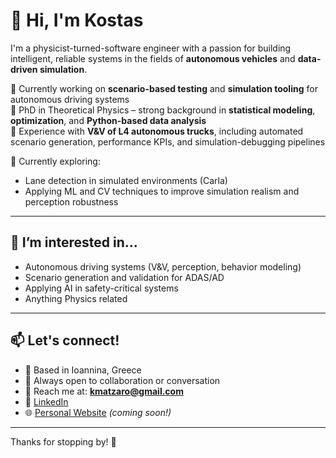 # 👋 Hi, I'm Kostas

I'm a physicist-turned-software engineer with a passion for building intelligent, reliable systems in the fields of **autonomous vehicles** and **data-driven simulation**.

🔧 Currently working on **scenario-based testing** and **simulation tooling** for autonomous driving systems  
🧠 PhD in Theoretical Physics – strong background in **statistical modeling**, **optimization**, and **Python-based data analysis**  
🚗 Experience with **V&V of L4 autonomous trucks**, including automated scenario generation, performance KPIs, and simulation-debugging pipelines

👀 Currently exploring:
- Lane detection in simulated environments (Carla)
- Applying ML and CV techniques to improve simulation realism and perception robustness

---

## 🌱 I’m interested in...
- Autonomous driving systems (V&V, perception, behavior modeling)
- Scenario generation and validation for ADAS/AD
- Applying AI in safety-critical systems
- Anything Physics related

---

## 📫 Let's connect!

- 📍 Based in Ioannina, Greece
- 💬 Always open to collaboration or conversation
- 📨 Reach me at: **kmatzaro@gmail.com**
- 💼 [LinkedIn](https://www.linkedin.com/in/kostas-mantzaropoulos/)
- 🌐 [Personal Website](https://kmatzaro.github.io) *(coming soon!)*

---

Thanks for stopping by! 🚀
